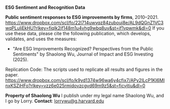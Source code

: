 
**ESG Sentiment and Recognition Data **


**Public sentiment responses to ESG improvements by firms**, 2010–2021. https://www.dropbox.com/scl/fo/22l714uwvqz84zubouj8e/AL9dQGnZ1VC3wqPLuljEkHU?rlkey=fiqlk2jf148m1u4vhg9wbq8uy&st=if1vpwmk&dl=0 
If you use these data, please cite the following publication, which develops, validates, and uses the measures:
* "Are ESG Improvements Recognized? Perspectives from the Public Sentiments" by Shaolong Wu, Journal of Impact and ESG Investing (2025).

Replication Code: The scripts used to replicate all results and figures in the paper. https://www.dropbox.com/scl/fo/k9yd1374w96wa6y4cfix7/APy2ILcP1KI6MInxKSZiHFo?rlkey=vzz6e025rmidovzcgvd69m9z5&st=ficvjtiu&dl=0

**Property of Shaolong Wu**
I publish under my legal name Shaolong Wu, and I go by Lorry.
**Contact**: lorrywu@g.harvard.edu
